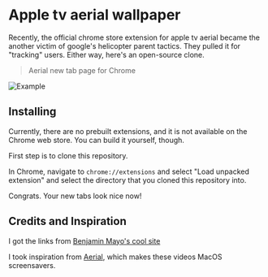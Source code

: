 # Apple tv aerial wallpaper

Recently, the official chrome store extension for apple tv aerial became the another victim of google's helicopter parent tactics. They pulled it for "tracking" users. Either way, here's an open-source clone.

> Aerial new tab page for Chrome

![](https://hackmd.io/_uploads/HkIAV51Ln.png "Example" )

## Installing

Currently, there are no prebuilt extensions, and it is not available on the Chrome web store. You can build it yourself, though.

First step is to clone this repository.

In Chrome, navigate to `chrome://extensions` and select "Load unpacked extension" and select the directory that you cloned this repository into.

Congrats. Your new tabs look nice now!

## Credits and Inspiration

I got the links from [Benjamin Mayo's cool site](http://benjaminmayo.co.uk/watch-all-the-apple-tv-aerial-video-screensavers)

I took inspiration from [Aerial](https://github.com/JohnCoates/Aerial), which makes these videos MacOS screensavers.
